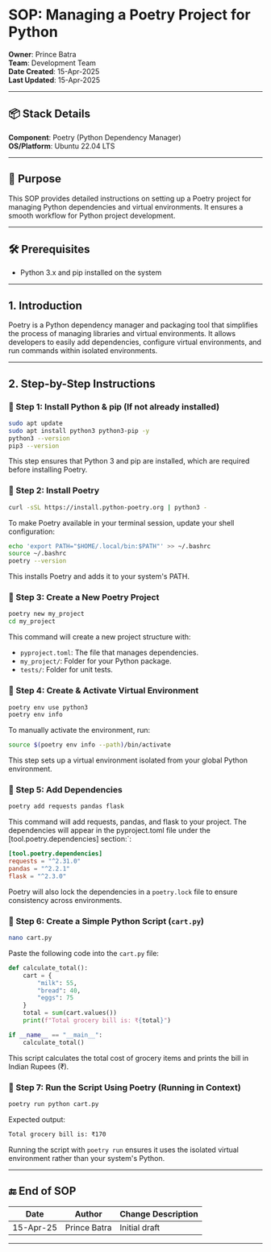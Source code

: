 
# SOP: Managing a Poetry Project for Python

**Owner**: Prince Batra  
**Team**: Development Team  
**Date Created**: 15-Apr-2025  
**Last Updated**: 15-Apr-2025  

---

## 📦 Stack Details  
**Component**: Poetry (Python Dependency Manager)  
**OS/Platform**: Ubuntu 22.04 LTS  

---

## 🎯 Purpose  
This SOP provides detailed instructions on setting up a Poetry project for managing Python dependencies and virtual environments. It ensures a smooth workflow for Python project development.

---

## 🛠 Prerequisites  
- Python 3.x and pip installed on the system   

---

## 1. Introduction  
Poetry is a Python dependency manager and packaging tool that simplifies the process of managing libraries and virtual environments. It allows developers to easily add dependencies, configure virtual environments, and run commands within isolated environments.

---

## 2. Step-by-Step Instructions  

### 📍 Step 1: Install Python & pip (If not already installed)

```bash
sudo apt update
sudo apt install python3 python3-pip -y
python3 --version
pip3 --version
```
This step ensures that Python 3 and pip are installed, which are required before installing Poetry.

### 📍 Step 2: Install Poetry

```bash
curl -sSL https://install.python-poetry.org | python3 -
```

To make Poetry available in your terminal session, update your shell configuration:

```bash
echo 'export PATH="$HOME/.local/bin:$PATH"' >> ~/.bashrc
source ~/.bashrc
poetry --version
```

This installs Poetry and adds it to your system's PATH.

### 📍 Step 3: Create a New Poetry Project

```bash
poetry new my_project
cd my_project
```

This command will create a new project structure with:
- `pyproject.toml`: The file that manages dependencies.
- `my_project/`: Folder for your Python package.
- `tests/`: Folder for unit tests.

### 📍 Step 4: Create & Activate Virtual Environment

```bash
poetry env use python3
poetry env info
```

To manually activate the environment, run:

```bash
source $(poetry env info --path)/bin/activate
```

This step sets up a virtual environment isolated from your global Python environment.

### 📍 Step 5: Add Dependencies

```bash
poetry add requests pandas flask
```

This command will add requests, pandas, and flask to your project. The dependencies will appear in the pyproject.toml file under the [tool.poetry.dependencies] section:`:

```toml
[tool.poetry.dependencies]
requests = "^2.31.0"
pandas = "^2.2.1"
flask = "^2.3.0"
```

Poetry will also lock the dependencies in a `poetry.lock` file to ensure consistency across environments.

### 📍 Step 6: Create a Simple Python Script (`cart.py`)

```bash
nano cart.py
```

Paste the following code into the `cart.py` file:

```python
def calculate_total():
    cart = {
        "milk": 55,
        "bread": 40,
        "eggs": 75
    }
    total = sum(cart.values())
    print(f"Total grocery bill is: ₹{total}")

if __name__ == "__main__":
    calculate_total()
```

This script calculates the total cost of grocery items and prints the bill in Indian Rupees (₹).

### 📍 Step 7: Run the Script Using Poetry (Running in Context)

```bash
poetry run python cart.py
```

Expected output:

```bash
Total grocery bill is: ₹170
```

Running the script with `poetry run` ensures it uses the isolated virtual environment rather than your system's Python.

---

## 🔚 End of SOP

| Date       | Author        | Change Description         |
|------------|---------------|----------------------------|
| 15-Apr-25  | Prince Batra  | Initial draft  |

---
